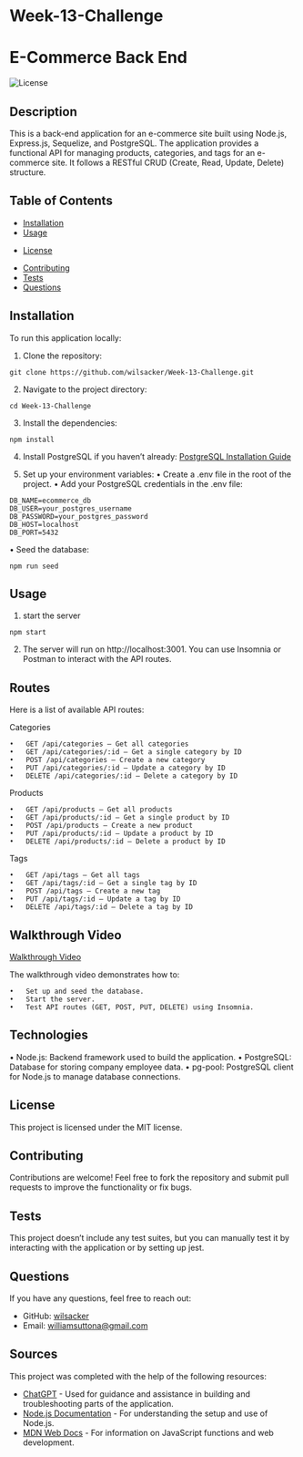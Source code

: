 # Week-13-Challenge

# E-Commerce Back End

![License](https://img.shields.io/badge/License-MIT-blue.svg)

## Description
This is a back-end application for an e-commerce site built using Node.js, Express.js, Sequelize, and PostgreSQL. The application provides a functional API for managing products, categories, and tags for an e-commerce site. It follows a RESTful CRUD (Create, Read, Update, Delete) structure.

## Table of Contents
- [Installation](#installation)
- [Usage](#usage)
* [License](#license)
- [Contributing](#contributing)
- [Tests](#tests)
- [Questions](#questions)

## Installation

To run this application locally:

1.	Clone the repository:
```
git clone https://github.com/wilsacker/Week-13-Challenge.git
```

2. Navigate to the project directory:
```
cd Week-13-Challenge
```

3. Install the dependencies:
```
npm install
```

4.	Install PostgreSQL if you haven’t already: [PostgreSQL Installation Guide](https://www.postgresql.org/download/)

5.	Set up your environment variables:
•	Create a .env file in the root of the project.
•	Add your PostgreSQL credentials in the .env file:
```
DB_NAME=ecommerce_db
DB_USER=your_postgres_username
DB_PASSWORD=your_postgres_password
DB_HOST=localhost
DB_PORT=5432
```

•	Seed the database:
```
npm run seed
```

## Usage
1.	start the server
```
npm start
```

2.	The server will run on http://localhost:3001. You can use Insomnia or Postman to interact with the API routes.

## Routes

Here is a list of available API routes:

Categories

	•	GET /api/categories – Get all categories
	•	GET /api/categories/:id – Get a single category by ID
	•	POST /api/categories – Create a new category
	•	PUT /api/categories/:id – Update a category by ID
	•	DELETE /api/categories/:id – Delete a category by ID

Products

	•	GET /api/products – Get all products
	•	GET /api/products/:id – Get a single product by ID
	•	POST /api/products – Create a new product
	•	PUT /api/products/:id – Update a product by ID
	•	DELETE /api/products/:id – Delete a product by ID

Tags

	•	GET /api/tags – Get all tags
	•	GET /api/tags/:id – Get a single tag by ID
	•	POST /api/tags – Create a new tag
	•	PUT /api/tags/:id – Update a tag by ID
	•	DELETE /api/tags/:id – Delete a tag by ID

## Walkthrough Video

[Walkthrough Video](https://drive.google.com/file/d/1nZTnxwBi8VHPPQh5JRSxMKr4ZWU55XJ9/view?usp=sharing)

The walkthrough video demonstrates how to:

	•	Set up and seed the database.
	•	Start the server.
	•	Test API routes (GET, POST, PUT, DELETE) using Insomnia.

## Technologies

•	Node.js: Backend framework used to build the application.
•	PostgreSQL: Database for storing company employee data.
•	pg-pool: PostgreSQL client for Node.js to manage database connections.

## License

This project is licensed under the MIT license.

## Contributing

Contributions are welcome! Feel free to fork the repository and submit pull requests to improve the functionality or fix bugs.

## Tests

This project doesn’t include any test suites, but you can manually test it by interacting with the application or by setting up jest.

## Questions

If you have any questions, feel free to reach out:
- GitHub: [wilsacker](https://github.com/wilsacker)
- Email: williamsuttona@gmail.com

## Sources

This project was completed with the help of the following resources:

- [ChatGPT](https://chat.openai.com) - Used for guidance and assistance in building and troubleshooting parts of the application.
- [Node.js Documentation](https://nodejs.org/en/docs/) - For understanding the setup and use of Node.js.
- [MDN Web Docs](https://developer.mozilla.org/) - For information on JavaScript functions and web development.